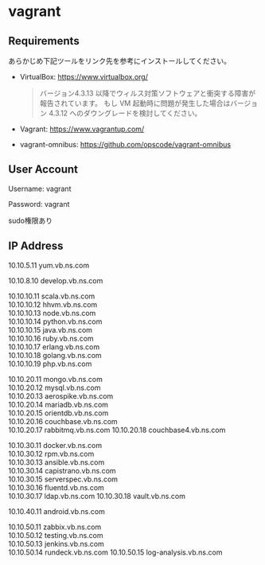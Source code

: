 vagrant
=======

Requirements
------------

あらかじめ下記ツールをリンク先を参考にインストールしてください。

- VirtualBox: https://www.virtualbox.org/

    > バージョン4.3.13 以降でウィルス対策ソフトウェアと衝突する障害が報告されています。
    > もし VM 起動時に問題が発生した場合はバージョン 4.3.12 へのダウングレードを検討してください。

- Vagrant: https://www.vagrantup.com/
- vagrant-omnibus: https://github.com/opscode/vagrant-omnibus

User Account
------------

Username: vagrant

Password: vagrant

sudo権限あり

IP Address
----------

10.10.5.11 yum.vb.ns.com  

10.10.8.10 develop.vb.ns.com  

10.10.10.11 scala.vb.ns.com  
10.10.10.12 hhvm.vb.ns.com  
10.10.10.13 node.vb.ns.com  
10.10.10.14 python.vb.ns.com  
10.10.10.15 java.vb.ns.com  
10.10.10.16 ruby.vb.ns.com  
10.10.10.17 erlang.vb.ns.com  
10.10.10.18 golang.vb.ns.com  
10.10.10.19 php.vb.ns.com  

10.10.20.11 mongo.vb.ns.com  
10.10.20.12 mysql.vb.ns.com  
10.10.20.13 aerospike.vb.ns.com  
10.10.20.14 mariadb.vb.ns.com  
10.10.20.15 orientdb.vb.ns.com  
10.10.20.16 couchbase.vb.ns.com  
10.10.20.17 rabbitmq.vb.ns.com
10.10.20.18 couchbase4.vb.ns.com  

10.10.30.11 docker.vb.ns.com  
10.10.30.12 rpm.vb.ns.com  
10.10.30.13 ansible.vb.ns.com  
10.10.30.14 capistrano.vb.ns.com  
10.10.30.15 serverspec.vb.ns.com  
10.10.30.16 fluentd.vb.ns.com  
10.10.30.17 ldap.vb.ns.com
10.10.30.18 vault.vb.ns.com

10.10.40.11 android.vb.ns.com  

10.10.50.11 zabbix.vb.ns.com  
10.10.50.12 testing.vb.ns.com  
10.10.50.13 jenkins.vb.ns.com  
10.10.50.14 rundeck.vb.ns.com
10.10.50.15 log-analysis.vb.ns.com
